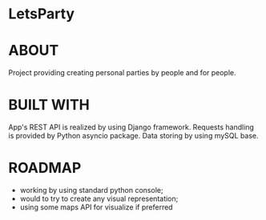 # LetsParty

# ABOUT
Project providing creating personal parties by people and for people.

# BUILT WITH
App's REST API is realized by using Django framework.
Requests handling is provided by Python asyncio package.
Data storing by using mySQL base.

# ROADMAP
- working by using standard python console;
- would to try to create any visual representation;
- using some maps API for visualize if preferred
